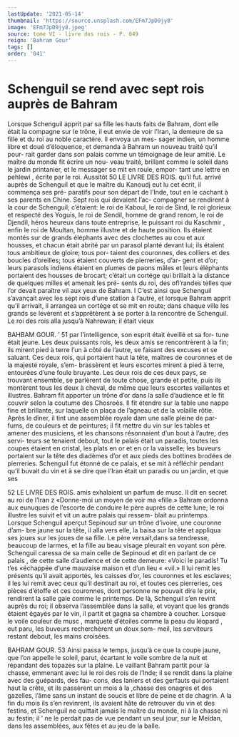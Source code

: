 ```yaml
---
lastUpdate: '2021-05-14'
thumbnail: 'https://source.unsplash.com/EFm7JpD9jy8'
image: 'EFm7JpD9jy8.jpeg'
source: tome VI - livre des rois - P. 049
reign: 'Bahram Gour'
tags: []
order: '041'
---
```


# Schenguil se rend avec sept rois auprès de Bahram

Lorsque Schenguil apprit par sa fille les hauts faits de Bahram, dont elle était la compagne sur le trône, il eut envie de voir l’Iran, la demeure de sa
fille et du roi au noble caractère. Il envoya un mes- sager indien, un homme libre et doué d’éloquence,
et demanda à Bahram un nouveau traité qu’il pour-
rait garder dans son palais comme un témoignage de leur amitié. Le maître du monde fit écrire un nou-
veau traité, brillant comme le soleil dans le jardin
printanier, et le messager se mit en roule, empor- tant une lettre en pehlewi , écrite par le roi. Aussitôt
50 LE LIVRE DES ROIS.
qu’il fut. arrivé auprès de Schenguil et que le maître
du Kanoudj eut lu cet écrit, il commença ses pré- paratifs pour son départ de l’Inde, tout en le cachant
à ses parents en Chine. Sept rois qui devaient l’ac- compagner se rendirent à la cour de Schenguil; c’étaient: le roi de Kaboul, le roi de Sind, le roi glorieux et respecté des Yoguis, le roi de Sendil, homme de grand renom, le roi de Djendil, héros heureux dans toute entreprise, le puissant roi du Kaschmir , enfin le roi de Moultan, homme illustre et de haute position. Ils étaient montés sur de grands éléphants avec des clochettes au cou et aux housses,
et chacun était abrité par un parasol planté devant
lui; ils étaient tous ambitieux de gloire; tous por- taient des couronnes, des colliers et des boucles d’oreilles; tous étaient couverts de pierreries, d’ar-
gent et d’or; leurs parasols indiens étaient en plumes
de paons mâles et leurs éléphants portaient des housses de brocart; c’était un cortége qui brillait à
la distance de quelques milles et amenait les pré- sents du roi, des ofl’randes telles que l’or devait
paraître vil aux yeux de Bahram. I
C’est ainsi que Schenguil s’avançait avec les sept rois d’une station à l’autre, et lorsque Bahram apprit
qu’il arrivait, il arrangea un cortége et se mit en
route; dans chaque ville les grands se levèrent et s’apprêtèrent à se porter à la rencontre de Schenguil.
Le roi des rois alla jusqu’à Nahrewan; il était vieux

BAHBAM GOUR. ’ 51 par l’intelligence, son esprit était éveillé et sa for-
tune était jeune. Les deux puissants rois, les deux amis se rencontrèrent à la fin; ils mirent pied à terre l’un à côté de l’autre, se faisant des excuses et
se saluant. Ces deux rois, qui portaient haut la tête, maîtres de couronnes et de la majesté royale, s’em-
brassèrent et leurs escortes mirent à pied à terre, entourées d’une foule bruyante. Les deux rois de ces
deux pays, se trouvant ensemble, se parlèrent de toute chose, grande et petite, puis ils montèrent tous les deux à cheval, de même que leurs escortes vaillantes et illustres. Bahram fit apporter un trône d’or dans la salle d’audience et le fit couvrir selon la coutume des Chosroès. Il fit étendre sur la table une
nappe fine et brillante, sur laquelle on plaça de l’agneau et de la volaille rôtie. Après le dîner, il tint
une assemblée royale dam une salle pleine de par- fums, de couleurs et de peintures; il fit mettre du vin sur les tables et amener des musiciens, et les chansons résonnaient d’un bout à l’autre; des servi-
teurs se tenaient debout, tout le palais était un paradis, toutes les coupes étaient en cristal, les plats en or et en or la vaisselle; les buveurs portaient sur la tête des diadèmes d’or et aux pieds des bottines brodées de pierreries.
Schenguil fut étonné de ce palais, et se mit à réfléchir pendant qu’il buvait du vin et à se dire que
l’Iran était un paradis ou un jardin, et que ses

52 LE LIVRE DES ROIS.
amis exhalaient un parfum de musc. Il dit en secret au roi de l’Iran z «Donne-moi un moyen de voir ma «fille.» Bahram ordonna aux eunuques de l’escorte
de conduire le père auprès de cette lune; le roi
illustre les suivit et vit un autre palais qui ressem-
blait au printemps. Lorsque Schenguil aperçut Sepinoud sur un trône d’ivoire, une couronne d’am-
bre jaune sur la tête, il alla vers elle, la baisa sur la tête et appliqua ses joues sur les joues de sa fille. Le père versait,dans sa tendresse, beaucoup de larmes, et la fille au beau visage pleurait en voyant son père. Schenguil caressa de sa main celle de Sepinoud et dit en parlant de ce palais , de cette salle d’audience
et de cette demeure: «Voici le paradis! Tu t’es «échappée d’une mauvaise maison et d’un lieu «
«vil.» Il lui remit les présents qu’il avait apportés,
les caisses d’or, les couronnes et les esclaves; il les
lui remit avec ceux qu’il destinait au roi, et toutes
ces pierreries, ces pièces d’étoffe et ces couronnes,
dont personne ne pouvait dire le prix, rendirent la salle gaie comme le printemps.
De là, Schenguil s’en revint auprès du roi; il observa l’assemblée dans la salle, et voyant que les grands étaient égayés par le vin, il partit et gagna
sa chambre à coucher. Lorsque le voile couleur de musc , marqueté d’étoiles comme la peau du léopard ,
eut paru, les buveurs recherchèrent un doux som- meil, les serviteurs restant debout, les mains croisées.

BAHRAM GOUR. 53 Ainsi passa le temps, jusqu’à ce que la coupe jaune,
que l’on appelle le soleil, parut, écartant le voile
sombre de la nuit et répandant des topazes sur la plaine. Le vaillant Bahram partit pour la chasse,
emmenant avec lui le roi des rois de l’Inde; il se rendit dans la plaine avec des guépards, des fau- cons, des laniers et des gerfauts qui portaient haut la crête, et ils passèrent un mois à la ,chasse des onagres et des gazelles, l’âme sans un instant de soucis et libre de peine et de chagrin. A la fin du mois ils s’en revinrent, ils avaient hâte de retrouver
du vin et des festins, et Schenguil ne quittait jamais
le maître du monde, ni à la chasse ni au festin; il ’
ne le perdait pas de vue pendant un seul jour, sur le Meïdan, dans les assemblées, aux fêtes et au jeu
de la balle.
